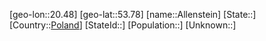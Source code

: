 ﻿---
location: [53.78,20.48]
type: City
tags:
- geo/City


SpocWebEntityId: 28747
isDeleted: false
confidential: public

---
[geo-lon::20.48]
[geo-lat::53.78]
[name::Allenstein]
[State::]
[Country::[Poland](geo/Continent/Europe/Poland.md)]
[StateId::]
[Population::]
[Unknown::]

